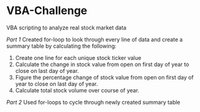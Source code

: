 # VBA-Challenge
 VBA scripting to analyze real stock market data
 
_Part 1_
Created for-loop to look through every line of data and create a summary table by calculating the following:
1. Create one line for each unique stock ticker value
2. Calculate the change in stock value from open on first day of year to close on last day of year.
3. Figure the percentage change of stock value from open on first day of year to close on last day of year.
4. Calculate total stock volume over course of year.

_Part 2_
Used for-loops to cycle through newly created summary table
